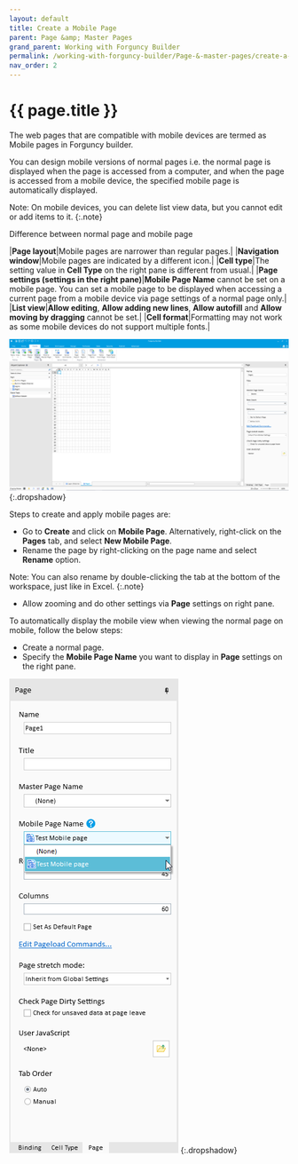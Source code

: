 ```yaml
---
layout: default
title: Create a Mobile Page
parent: Page &amp; Master Pages
grand_parent: Working with Forguncy Builder
permalink: /working-with-forguncy-builder/Page-&-master-pages/create-a-mobile-page/
nav_order: 2
---
```


# {{ page.title }}

The web pages that are compatible with mobile devices are termed as Mobile pages in Forguncy builder.  

You can design mobile versions of normal pages i.e. the normal page is displayed when the page is accessed from a computer, and when the page is accessed from a mobile device, the specified mobile page is automatically displayed.

Note: On mobile devices, you can delete list view data, but you cannot edit or add items to it.
{:.note}

Difference between normal page and mobile page

|**Page layout**|Mobile pages are narrower than regular pages.|
|**Navigation window**|Mobile pages are indicated by a different icon.|
|**Cell type**|The setting value in **Cell Type** on the right pane is different from usual.|
|**Page settings (settings in the right pane)**|**Mobile Page Name** cannot be set on a mobile page. You can set a mobile page to be displayed when accessing a current page from a mobile device via page settings of a normal page only.|
|**List view**|**Allow editing**, **Allow adding new lines**, **Allow autofill** and **Allow moving by dragging** cannot be set.|
|**Cell format**|Formatting may not work as some mobile devices do not support multiple fonts.|

![create-mobile-page](/assets/images/product-images/create_mobile_page.png)
{:.dropshadow}

Steps to create and apply mobile pages are:
- Go to **Create** and click on **Mobile Page**. Alternatively, right-click on the **Pages** tab, and select **New Mobile Page**.
- Rename the page by right-clicking on the page name and select **Rename** option.

Note: You can also rename by double-clicking the tab at the bottom of the workspace, just like in Excel.
{:.note}
- Allow zooming and do other settings via **Page** settings on right pane.

To automatically display the mobile view when viewing the normal page on mobile, follow the below steps:
- Create a normal page.
- Specify the **Mobile Page Name** you want to display in **Page** settings on the right pane.

![create-mobile-page-settings](/assets/images/product-images/create_mobile_page_settings.png)
{:.dropshadow}